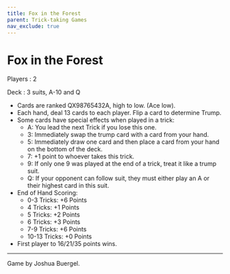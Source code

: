 ```yaml
---
title: Fox in the Forest
parent: Trick-taking Games
nav_exclude: true
---
```


# Fox in the Forest


Players
: 2

Deck
: 3 suits, A-10 and Q

- Cards are ranked QX98765432A, high to low. (Ace low).
- Each hand, deal 13 cards to each player. Flip a card to determine Trump.
- Some cards have special effects when played in a trick:
    - <span class="card">A</span>: You lead the next Trick if you lose this one.
    - <span class="card">3</span>: Immediately swap the trump card with a card from your hand.
    - <span class="card">5</span>: Immediately draw one card and then place a card from your hand on the bottom of the deck.
    - <span class="card">7</span>: +1 point to whoever takes this trick.
    - <span class="card">9</span>: If only one 9 was played at the end of a trick, treat it like a trump suit.
    - <span class="card">Q</span>: If your opponent can follow suit, they must either play an A or their highest card in this suit.
- End of Hand Scoring:
    - 0-3 Tricks: +6 Points
    - 4 Tricks: +1 Points
    - 5 Tricks: +2 Points
    - 6 Tricks: +3 Points
    - 7-9 Tricks: +6 Points
    - 10-13 Tricks: +0 Points
- First player to 16/21/35 points wins.

---

Game by Joshua Buergel.

